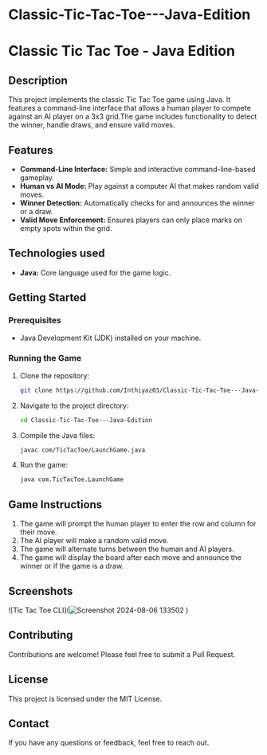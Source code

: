 # Classic-Tic-Tac-Toe---Java-Edition
# Classic Tic Tac Toe - Java Edition

## Description

This project implements the classic Tic Tac Toe game using Java. It features a command-line interface that allows a human player to compete against an AI player on a 3x3 grid.The game includes functionality to detect the winner, handle draws, and ensure valid moves.

## Features

- **Command-Line Interface:** Simple and interactive command-line-based gameplay.
- **Human vs AI Mode:** Play against a computer AI that makes random valid moves.
- **Winner Detection:** Automatically checks for and announces the winner or a draw.
- **Valid Move Enforcement:** Ensures players can only place marks on empty spots within the grid.

## Technologies used

- **Java:** Core language used for the game logic.

## Getting Started

### Prerequisites

- Java Development Kit (JDK) installed on your machine.

### Running the Game

1. Clone the repository:
    ```bash
    git clone https://github.com/Inthiyaz03/Classic-Tic-Tac-Toe---Java-Edition.git
    ```
2. Navigate to the project directory:
    ```bash
    cd Classic-Tic-Tac-Toe---Java-Edition
    ```
3. Compile the Java files:
    ```bash
    javac com/TicTacToe/LaunchGame.java
    ```
4. Run the game:
    ```bash
    java com.TicTacToe.LaunchGame
    ```

## Game Instructions

1. The game will prompt the human player to enter the row and column for their move.
2. The AI player will make a random valid move.
3. The game will alternate turns between the human and AI players.
4. The game will display the board after each move and announce the winner or if the game is a draw.

## Screenshots

![Tic Tac Toe CLI](![Screenshot 2024-08-06 133502](https://github.com/user-attachments/assets/5e528476-5d0e-4cfe-8286-224fe675f17d)
)

## Contributing

Contributions are welcome! Please feel free to submit a Pull Request.

## License

This project is licensed under the MIT License.

## Contact

If you have any questions or feedback, feel free to reach out.

